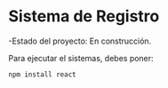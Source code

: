 <h1>Sistema de Registro</h1>

-Estado del proyecto: En construcción.

Para ejecutar el sistemas, debes poner:

```npm install react```

